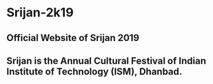 # Srijan-2k19

## Official Website of Srijan 2019

## Srijan is the Annual Cultural Festival of Indian Institute of Technology (ISM), Dhanbad.
